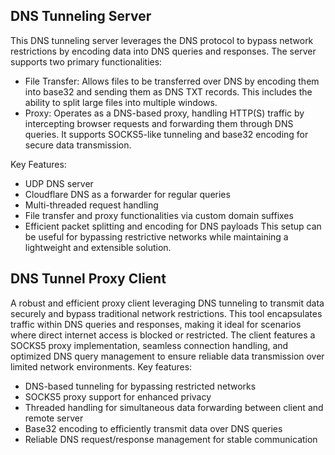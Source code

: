 ## DNS Tunneling Server

This DNS tunneling server leverages the DNS protocol to bypass network restrictions by encoding data into DNS queries and responses. The server supports two primary functionalities:
- File Transfer: Allows files to be transferred over DNS by encoding them into base32 and sending them as DNS TXT records. This includes the ability to split large files into multiple windows.
- Proxy: Operates as a DNS-based proxy, handling HTTP(S) traffic by intercepting browser requests and forwarding them through DNS queries. It supports SOCKS5-like tunneling and base32 encoding for secure data transmission.

Key Features:
- UDP DNS server
- Cloudflare DNS as a forwarder for regular queries
- Multi-threaded request handling
- File transfer and proxy functionalities via custom domain suffixes
- Efficient packet splitting and encoding for DNS payloads
This setup can be useful for bypassing restrictive networks while maintaining a lightweight and extensible solution.

## DNS Tunnel Proxy Client
A robust and efficient proxy client leveraging DNS tunneling to transmit data securely and bypass traditional network restrictions. This tool encapsulates traffic within DNS queries and responses, making it ideal for scenarios where direct internet access is blocked or restricted. The client features a SOCKS5 proxy implementation, seamless connection handling, and optimized DNS query management to ensure reliable data transmission over limited network environments.
Key features:
- DNS-based tunneling for bypassing restricted networks
- SOCKS5 proxy support for enhanced privacy
- Threaded handling for simultaneous data forwarding between client and remote server
- Base32 encoding to efficiently transmit data over DNS queries
- Reliable DNS request/response management for stable communication

